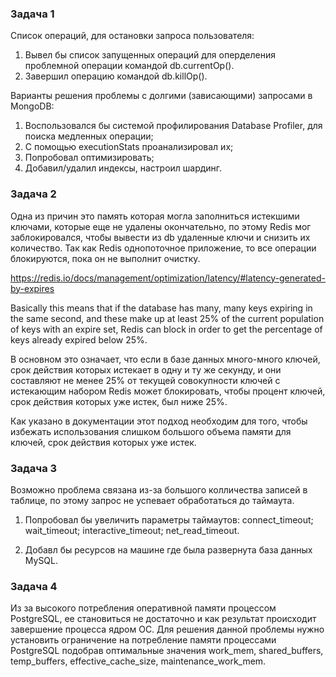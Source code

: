 ### Задача 1

Список операций, для остановки запроса пользователя:

1. Вывел бы список запущенных операций для оперделения проблемной операции командой db.currentOp().
2. Завершил операцию командой db.killOp(<opId>).

Варианты решения проблемы с долгими (зависающими) запросами в MongoDB:

1. Воспользовался бы системой профилирования Database Profiler, для поиска медленных операции;
2. С помощью executionStats проанализировал их;
3. Попробовал оптимизировать;
4. Добавил/удалил индексы, настроил шардинг.

### Задача 2

Одна из причин это память которая могла заполниться истекшими ключами, которые еще не удалены окончательно, по этому Redis мог заблокировался, чтобы вывести из db удаленные ключи и снизить их количество.
Так как Redis однопоточное приложение, то все операции блокируются, пока он не выполнит очистку.

https://redis.io/docs/management/optimization/latency/#latency-generated-by-expires

Basically this means that if the database has many, many keys expiring in the same second, and these make up at least 25% of the current population of keys with an expire set, Redis can block in order to get the percentage of keys already expired below 25%.

В основном это означает, что если в базе данных много-много ключей, срок действия которых истекает в одну и ту же секунду, и они составляют не менее 25% от текущей совокупности ключей с истекающим набором Redis может блокировать, чтобы процент ключей, срок действия которых уже истек, был ниже 25%.

Как указано в документации этот подход необходим для того, чтобы избежать использования слишком большого объема памяти для ключей, срок действия которых уже истек.

### Задача 3

Возможно проблема связана из-за большого колличества записей в таблице, по этому запрос не успевает обработаться до таймаута.

1. Попробовал бы увеличить параметры таймаутов:
connect_timeout;
wait_timeout;
interactive_timeout;
net_read_timeout.

2. Добавл бы ресурсов на машине где была развернута база данных MySQL.

### Задача 4

Из за высокого потребления оперативной памяти процессом PostgreSQL, ее становиться не достаточно и как результат происходит завершение процесса ядром ОС.
Для решения данной проблемы нужно установить ограничение на потребление памяти процессами PostgreSQL подобрав оптимальные значения work_mem, shared_buffers, temp_buffers, effective_cache_size, maintenance_work_mem.

